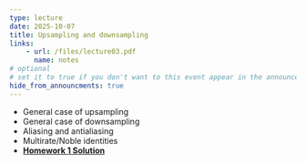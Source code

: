 ```yaml
---
type: lecture
date: 2025-10-07
title: Upsampling and downsampling
links:
    - url: /files/lecture03.pdf
      name: notes
# optional
# set it to true if you don't want to this event appear in the announcements section
hide_from_announcments: true
---
```

- General case of upsampling
- General case of downsampling
- Aliasing and antialiasing
- Multirate/Noble identities
- [**Homework 1 Solution**](https://canvas.ucsd.edu/courses/68562/files?preview=16141077)

